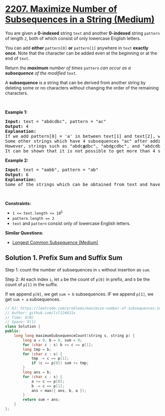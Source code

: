 # [2207. Maximize Number of Subsequences in a String (Medium)](https://leetcode.com/problems/maximize-number-of-subsequences-in-a-string/)

<p>You are given a <strong>0-indexed</strong> string <code>text</code> and another <strong>0-indexed</strong> string <code>pattern</code> of length <code>2</code>, both of which consist of only lowercase English letters.</p>

<p>You can add <strong>either</strong> <code>pattern[0]</code> <strong>or</strong> <code>pattern[1]</code> anywhere in <code>text</code> <strong>exactly once</strong>. Note that the character can be added even at the beginning or at the end of <code>text</code>.</p>

<p>Return <em>the <strong>maximum</strong> number of times</em> <code>pattern</code> <em>can occur as a <strong>subsequence</strong> of the modified </em><code>text</code>.</p>

<p>A <b>subsequence</b> is a string that can be derived from another string by deleting some or no characters without changing the order of the remaining characters.</p>

<p>&nbsp;</p>
<p><strong>Example 1:</strong></p>

<pre><strong>Input:</strong> text = "abdcdbc", pattern = "ac"
<strong>Output:</strong> 4
<strong>Explanation:</strong>
If we add pattern[0] = 'a' in between text[1] and text[2], we get "ab<u><strong>a</strong></u>dcdbc". Now, the number of times "ac" occurs as a subsequence is 4.
Some other strings which have 4 subsequences "ac" after adding a character to text are "<u><strong>a</strong></u>abdcdbc" and "abd<u><strong>a</strong></u>cdbc".
However, strings such as "abdc<u><strong>a</strong></u>dbc", "abd<u><strong>c</strong></u>cdbc", and "abdcdbc<u><strong>c</strong></u>", although obtainable, have only 3 subsequences "ac" and are thus suboptimal.
It can be shown that it is not possible to get more than 4 subsequences "ac" by adding only one character.
</pre>

<p><strong>Example 2:</strong></p>

<pre><strong>Input:</strong> text = "aabb", pattern = "ab"
<strong>Output:</strong> 6
<strong>Explanation:</strong>
Some of the strings which can be obtained from text and have 6 subsequences "ab" are "<u><strong>a</strong></u>aabb", "aa<u><strong>a</strong></u>bb", and "aab<u><strong>b</strong></u>b".
</pre>

<p>&nbsp;</p>
<p><strong>Constraints:</strong></p>

<ul>
	<li><code>1 &lt;= text.length &lt;= 10<sup>5</sup></code></li>
	<li><code>pattern.length == 2</code></li>
	<li><code>text</code> and <code>pattern</code> consist only of lowercase English letters.</li>
</ul>


**Similar Questions**:
* [Longest Common Subsequence (Medium)](https://leetcode.com/problems/longest-common-subsequence/)

## Solution 1. Prefix Sum and Suffix Sum

Step 1: count the number of subsequences in `s` without insertion as `sum`.

Step 2: At each index `i`, let `a` be the count of `p[0]` in prefix, and `b` be the count of `p[1]` in the suffix. 

If we append `p[0]`, we get `sum + b` subsequences. IF we append `p[1]`, we get `sum + a` subsequences.

```cpp
// OJ: https://leetcode.com/problems/maximize-number-of-subsequences-in-a-string/
// Author: github.com/lzl124631x
// Time: O(N)
// Space: O(1)
class Solution {
public:
    long long maximumSubsequenceCount(string s, string p) {
        long a = 0, b = 0, sum = 0;
        for (char c : s) b += c == p[1];
        long tmp = b;
        for (char c : s) {
            tmp -= c == p[1]; 
            if (c == p[0]) sum += tmp;
        }
        long ans = b;
        for (char c : s) {
            a += c == p[0];
            b -= c == p[1];
            ans = max({ ans, b, a });
        }
        return sum + ans;
    }
};
```